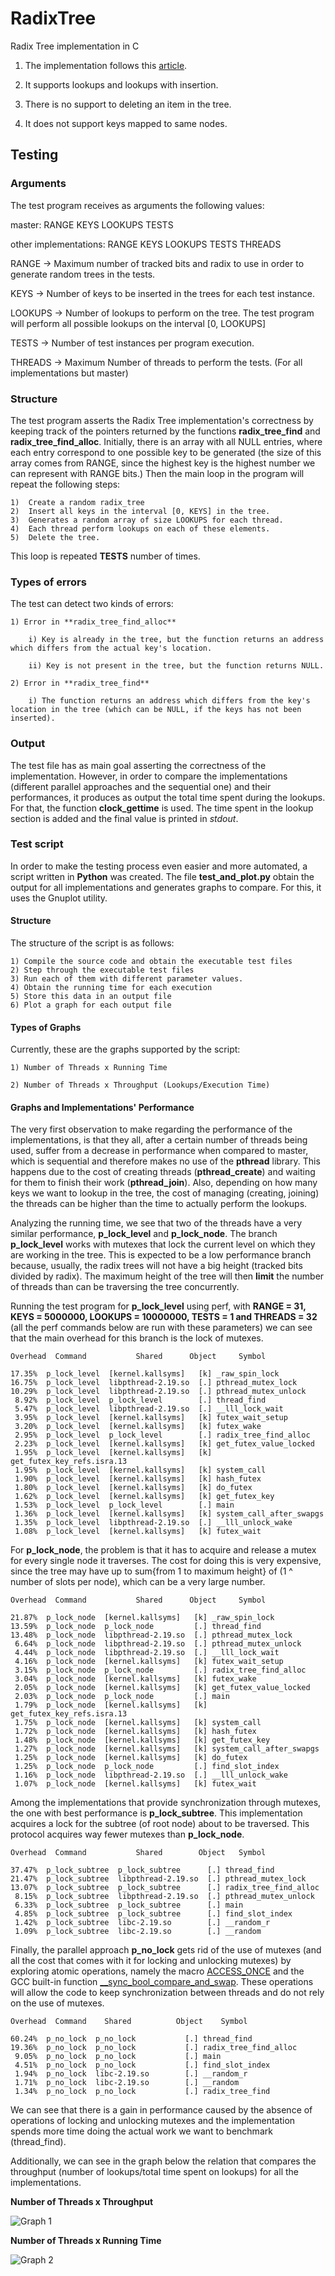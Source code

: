 # RadixTree

Radix Tree implementation in C

1) The implementation follows this [article](https://lwn.net/Articles/175432/).

2) It supports lookups and lookups with insertion.

3) There is no support to deleting an item in the tree.

4) It does not support keys mapped to same nodes.

## Testing

### Arguments

The test program receives as arguments the following values:

master:	RANGE KEYS LOOKUPS TESTS

other implementations:	RANGE KEYS LOOKUPS TESTS THREADS

RANGE -> Maximum number of tracked bits and radix to use in order to generate random trees in the tests.

KEYS -> Number of keys to be inserted in the trees for each test instance.

LOOKUPS -> Number of lookups to perform on the tree. The test program will perform all possible lookups on the interval [0, LOOKUPS]

TESTS -> Number of test instances per program execution.

THREADS -> Maximum Number of threads to perform the tests. (For all implementations but master)

### Structure

The test program asserts the Radix Tree implementation's correctness by keeping track of the pointers returned by the functions **radix_tree_find** and **radix_tree_find_alloc**. 
Initially, there is an array with all NULL entries, where each entry correspond to one possible key to be generated (the size of this array comes from RANGE, since the highest key is the highest number we can represent with RANGE bits.)
Then the main loop in the program will repeat the following steps:

	1)	Create a random radix_tree
	2) 	Insert all keys in the interval [0, KEYS] in the tree.
	3)	Generates a random array of size LOOKUPS for each thread.
	4)	Each thread perform lookups on each of these elements.
	5)	Delete the tree.

This loop is repeated **TESTS** number of times.

### Types of errors

The test can detect two kinds of errors:

	1) Error in **radix_tree_find_alloc**

		i) Key is already in the tree, but the function returns an address which differs from the actual key's location.

		ii) Key is not present in the tree, but the function returns NULL.

	2) Error in **radix_tree_find**

		i) The function returns an address which differs from the key's location in the tree (which can be NULL, if the keys has not been inserted).

### Output

The test file has as main goal asserting the correctness of the implementation. However, in order to compare the implementations (different parallel approaches and the sequential one) and their performances, it produces as output the total time spent during the lookups. For that, the function **clock_gettime** is used. The time spent in the lookup section is added and the final value is printed in *stdout*.

### Test script

In order to make the testing process even easier and more automated, a script written in **Python** was created. The file **test_and_plot.py** obtain the output for all implementations and generates graphs to compare. For this, it uses the Gnuplot utility.

#### Structure

The structure of the script is as follows:

	1) Compile the source code and obtain the executable test files
	2) Step through the executable test files
	3) Run each of them with different parameter values.
	4) Obtain the running time for each execution
	5) Store this data in an output file
	6) Plot a graph for each output file

#### Types of Graphs

Currently, these are the graphs supported by the script:

	1) Number of Threads x Running Time

	2) Number of Threads x Throughput (Lookups/Execution Time)

#### Graphs and Implementations' Performance

The very first observation to make regarding the performance of the implementations, is that they all, after a certain number of threads being used, suffer from a decrease in performance when compared to master, which is sequential and therefore makes no use of the **pthread** library. This happens due to the cost of creating threads (**pthread_create**) and waiting for them to finish their work (**pthread_join**). Also, depending on how many keys we want to lookup in the tree, the cost of managing (creating, joining) the threads can be higher than the time to actually perform the lookups.

Analyzing the running time, we see that two of the threads have a very similar performance, **p_lock_level** and **p_lock_node**. The branch **p_lock_level** works with mutexes that lock the current level on which they are working in the tree. This is expected to be a low performance branch because, usually, the radix trees will not have a big height (tracked bits divided by radix). The maximum height of the tree will then **limit** the number of threads than can be traversing the tree concurrently.

Running the test program for **p_lock_level** using perf, with **RANGE = 31, KEYS = 5000000, LOOKUPS = 10000000, TESTS = 1 and THREADS = 32** (all the perf commands below are run with these parameters) we can see that the main overhead for this branch is the lock of mutexes.

    Overhead  Command           Shared      Object     Symbol

    17.35%  p_lock_level  [kernel.kallsyms]   [k] _raw_spin_lock                
    16.75%  p_lock_level  libpthread-2.19.so  [.] pthread_mutex_lock                
    10.29%  p_lock_level  libpthread-2.19.so  [.] pthread_mutex_unlock              
     8.92%  p_lock_level  p_lock_level        [.] thread_find        
     5.47%  p_lock_level  libpthread-2.19.so  [.] __lll_lock_wait             
     3.95%  p_lock_level  [kernel.kallsyms]   [k] futex_wait_setup            
     3.20%  p_lock_level  [kernel.kallsyms]   [k] futex_wake            
     2.95%  p_lock_level  p_lock_level        [.] radix_tree_find_alloc
     2.23%  p_lock_level  [kernel.kallsyms]   [k] get_futex_value_locked
     1.95%  p_lock_level  [kernel.kallsyms]   [k] get_futex_key_refs.isra.13
     1.95%  p_lock_level  [kernel.kallsyms]   [k] system_call
     1.90%  p_lock_level  [kernel.kallsyms]   [k] hash_futex
     1.80%  p_lock_level  [kernel.kallsyms]   [k] do_futex
     1.62%  p_lock_level  [kernel.kallsyms]   [k] get_futex_key
     1.53%  p_lock_level  p_lock_level        [.] main 
     1.36%  p_lock_level  [kernel.kallsyms]   [k] system_call_after_swapgs 
     1.35%  p_lock_level  libpthread-2.19.so  [.] __lll_unlock_wake   
     1.08%  p_lock_level  [kernel.kallsyms]   [k] futex_wait                        

For **p_lock_node**, the problem is that it has to acquire and release a mutex for every single node it traverses. The cost for doing this is very expensive, since the tree may have up to sum{from 1 to maximum height} of (1 ^ number of slots per node), which can be a very large number.

    Overhead  Command           Shared      Object     Symbol

    21.87%  p_lock_node  [kernel.kallsyms]   [k] _raw_spin_lock              
    13.59%  p_lock_node  p_lock_node         [.] thread_find 
    13.48%  p_lock_node  libpthread-2.19.so  [.] pthread_mutex_lock 
     6.64%  p_lock_node  libpthread-2.19.so  [.] pthread_mutex_unlock
     4.44%  p_lock_node  libpthread-2.19.so  [.] __lll_lock_wait  
     4.16%  p_lock_node  [kernel.kallsyms]   [k] futex_wait_setup 
     3.15%  p_lock_node  p_lock_node         [.] radix_tree_find_alloc 
     3.04%  p_lock_node  [kernel.kallsyms]   [k] futex_wake 
     2.05%  p_lock_node  [kernel.kallsyms]   [k] get_futex_value_locked    
     2.03%  p_lock_node  p_lock_node         [.] main       
     1.79%  p_lock_node  [kernel.kallsyms]   [k] get_futex_key_refs.isra.13    
     1.75%  p_lock_node  [kernel.kallsyms]   [k] system_call    
     1.72%  p_lock_node  [kernel.kallsyms]   [k] hash_futex   
     1.48%  p_lock_node  [kernel.kallsyms]   [k] get_futex_key  
     1.27%  p_lock_node  [kernel.kallsyms]   [k] system_call_after_swapgs 
     1.25%  p_lock_node  [kernel.kallsyms]   [k] do_futex   
     1.25%  p_lock_node  p_lock_node         [.] find_slot_index 
     1.16%  p_lock_node  libpthread-2.19.so  [.] __lll_unlock_wake 
     1.07%  p_lock_node  [kernel.kallsyms]   [k] futex_wait

Among the implementations that provide synchronization through mutexes, the one with best performance is **p_lock_subtree**. This implementation acquires a lock for the subtree (of root node) about to be traversed. This protocol acquires way fewer mutexes than **p_lock_node**.

    Overhead  Command           Shared        Object   Symbol
 
    37.47%  p_lock_subtree  p_lock_subtree      [.] thread_find 
    21.47%  p_lock_subtree  libpthread-2.19.so  [.] pthread_mutex_lock   
    13.07%  p_lock_subtree  p_lock_subtree      [.] radix_tree_find_alloc  
     8.15%  p_lock_subtree  libpthread-2.19.so  [.] pthread_mutex_unlock    
     6.33%  p_lock_subtree  p_lock_subtree      [.] main   
     4.85%  p_lock_subtree  p_lock_subtree      [.] find_slot_index  
     1.42%  p_lock_subtree  libc-2.19.so        [.] __random_r  
     1.09%  p_lock_subtree  libc-2.19.so        [.] __random  

Finally, the parallel approach **p_no_lock** gets rid of the use of mutexes (and all the cost that comes with it for locking and unlocking mutexes) by exploring atomic operations, namely the macro [ACCESS_ONCE](https://lwn.net/Articles/508991/) and the GCC built-in function [__sync_bool_compare_and_swap](https://gcc.gnu.org/onlinedocs/gcc-4.4.3/gcc/Atomic-Builtins.html). These operations will allow the code to keep synchronization between threads and do not rely on the use of mutexes. 

    Overhead  Command    Shared          Object    Symbol

    60.24%  p_no_lock  p_no_lock           [.] thread_find                            
    19.36%  p_no_lock  p_no_lock           [.] radix_tree_find_alloc                  
     9.05%  p_no_lock  p_no_lock           [.] main                                   
     4.51%  p_no_lock  p_no_lock           [.] find_slot_index                        
     1.94%  p_no_lock  libc-2.19.so        [.] __random_r                             
     1.71%  p_no_lock  libc-2.19.so        [.] __random                               
     1.34%  p_no_lock  p_no_lock           [.] radix_tree_find

We can see that there is a gain in performance caused by the absence of operations of locking and unlocking mutexes and the implementation spends more time doing the actual work we want to benchmark (thread_find).

Additionally, we can see in the graph below the relation that compares the throughput (number of lookups/total time spent on lookups) for all the implementations.

**Number of Threads x Throughput**

![Graph 1](https://s31.postimg.org/4vn3f7nh7/graph5.png)

**Number of Threads x Running Time**

![Graph 2](https://s31.postimg.org/rqrd3miez/graph4.png)